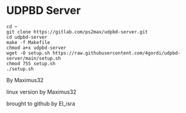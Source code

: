 # UDPBD Server

```
cd ~
git clone https://gitlab.com/ps2max/udpbd-server.git
cd udpbd-server
make -f Makefile
chmod a+x udpbd-server
wget -O setup.sh https://raw.githubusercontent.com/4gordi/udpbd-server/main/setup.sh
chmod 755 setup.sh
./setup.sh
```

By Maximus32

linux version by Maximus32

brought to github by El_isra
